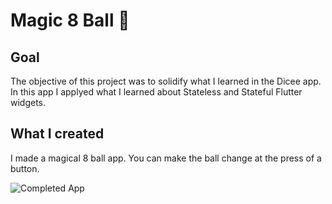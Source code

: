 # Magic 8 Ball 🎱

## Goal

The objective of this project was to solidify what I learned in the Dicee app. In this app I applyed what I learned about Stateless and Stateful Flutter widgets.

## What I created
I made a magical 8 ball app. You can make the ball change at the press of a button.

![Completed App](https://github.com/londonappbrewery/Images/blob/master/8-ball-flutter-gif.gif?raw=true)

